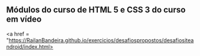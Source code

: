 ## Módulos do curso de HTML 5 e CSS 3 do curso em vídeo
<a href = "https://RailanBandeira.github.io/exercicios/desafiospropostos/desafiositeandroid/index.html>
